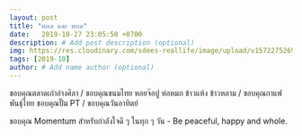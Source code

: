 ```yaml
---
layout: post
title: "ทะเล และ ทะเล"
date:   2019-10-27 23:05:50 +0700
description: # Add post description (optional)
img: https://res.cloudinary.com/sdees-reallife/image/upload/v1572275269/IMG_9499.jpg # Add image post (optional)
tags: [2019-10]
author: # Add name author (optional)
---
```

ขอบคุณตลาดเก่าอ่างศิลา / ขอบคุณขนมไทย หอยจ๊อปู ห่อหมก ข้าวแห้ง ข้าวหลาม / ขอบคุณกาแฟพันธุ์ไทย ขอบคุณปั๊ม PT / ขอบคุณวันอาทิตย์

<i class="fa fa-child" style="color:plum"></i>

ขอบคุณ Momentum สำหรับกำลังใจดี ๆ ในทุก ๆ วัน - Be peaceful, happy and whole.

